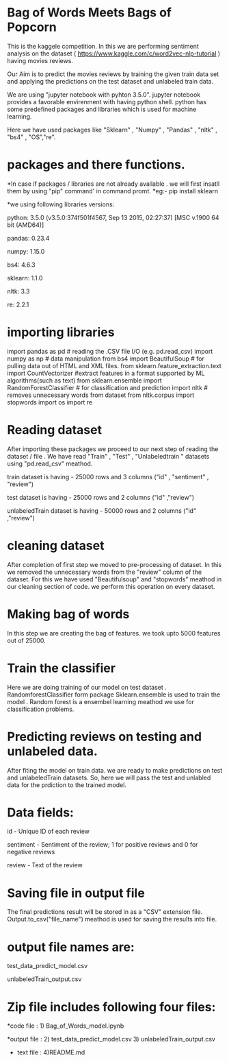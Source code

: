 # Bag of Words Meets Bags of Popcorn

This is the kaggele competition. In this we are performing sentiment analysis on the dataset ( https://www.kaggle.com/c/word2vec-nlp-tutorial ) having  movies reviews.

Our Aim is to predict the movies reviews by training the given train data set and applying the predictions on the test dataset and unlabeled train data.

We are using "jupyter notebook with pyhton 3.5.0". jupyter notebook provides a favorable envirenment with having python shell.
python has some predefined packages and libraries which is used for machine learning.

Here we have used packages like  "Sklearn" , "Numpy" , "Pandas" , "nltk" , "bs4" , "OS","re".

# packages and there functions.

*In case if packages / libraries are not already available . we will first insatll them by using "pip" command' in command promt.
*eg:- pip install sklearn 

*we using following libraries versions:

 python: 3.5.0 (v3.5.0:374f501f4567, Sep 13 2015, 02:27:37) [MSC v.1900 64 bit (AMD64)]
 
 pandas: 0.23.4
 
 numpy: 1.15.0
 
 bs4: 4.6.3
 
 sklearn: 1.1.0
 
 nltk: 3.3
 
 re: 2.2.1

# importing libraries
import pandas as pd                                 # reading the .CSV file I/O (e.g. pd.read_csv)
import numpy as np                                  # data manipulation
from bs4 import BeautifulSoup                       # for pulling data out of HTML and XML files.
from sklearn.feature_extraction.text import CountVectorizer 
                                                    #extract features in a format supported by ML algorithms(such as text)
from sklearn.ensemble import RandomForestClassifier # for classification and prediction 
import nltk                                         # removes unnecessary words from dataset
from nltk.corpus import stopwords
import os
import re 

# Reading dataset
After importing these packages we proceed to our next step of reading the dataset / file .
We have read "Train" , "Test" , "Unlabeledtrain " datasets using "pd.read_csv" meathod.

train dataset is having - 25000 rows and 3 columns ("id" , "sentiment" , "review")

test dataset is having - 25000 rows and 2 columns ("id" ,"review")

unlabeledTrain dataset is having - 50000 rows and 2 columns ("id" ,"review")


# cleaning dataset
After completion of first step we moved to pre-processing of dataset.
In this we removed the unnecessary words from the "review" column of the dataset. For this we have used "Beautifulsoup" and "stopwords"
meathod in our cleaning section of code.
we perform this operation on every dataset.

# Making bag of words
In this step we are creating the bag of features. we took upto 5000 features out of 25000.

# Train the classifier
Here we are doing training of our model on test dataset .
RandomforestClassifier form package Sklearn.ensemble is used to train the model .
Random forest is a ensembel learning meathod we use for classification problems.

# Predicting reviews on testing and unlabeled data.
 After fiting the model on train data. we are ready to make predictions on test and unlabeledTrain datasets.
 So, here we will pass the test and unlabled data for the prdiction to the trained model.
 
# Data fields:
 id - Unique ID of each review
 
 sentiment - Sentiment of the review; 1 for positive reviews and 0 for negative reviews
 
 review - Text of the review
 
# Saving file in output file 
The final predictions result will be stored in as a "CSV" extension file.
Output.to_csv("file_name") meathod is used for saving the results into file.

# output file names are:
  test_data_predict_model.csv
  
  unlabeledTrain_output.csv

# Zip file includes following four files:
  *code file   : 1) Bag_of_Words_model.ipynb
  
  *output file : 2) test_data_predict_model.csv
                 3) unlabeledTrain_output.csv
               
  * text file  : 4)README.md
   
   
   
